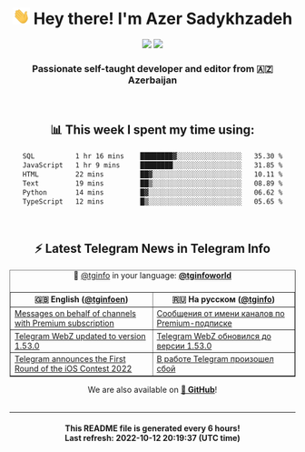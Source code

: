 <div align="center">
	<div>
		<h1>
      <img src="./assets/hi.gif" width="30px"> Hey there! I'm Azer Sadykhzadeh
    </h1>
    <img height="18" src="https://komarev.com/ghpvc/?username=sadykhzadeh&label=Views&color=2081c1&style=flat-square" />
		<a href="https://wakatime.com/@Azer"> <img height="18" src="https://wakatime.com/badge/user/f80ae27a-c328-426f-a381-bc84136e2dd6.svg" /> </a>
    <h3>
      Passionate self-taught developer and editor from 🇦🇿 Azerbaijan
    </h3>
  </div>
  <br>

<h2>📊 This week I spent my time using:</h2>

<!--START_SECTION:waka-->

```text
SQL          1 hr 16 mins    ████████▓░░░░░░░░░░░░░░░░   35.30 %
JavaScript   1 hr 9 mins     ████████░░░░░░░░░░░░░░░░░   31.85 %
HTML         22 mins         ██▓░░░░░░░░░░░░░░░░░░░░░░   10.11 %
Text         19 mins         ██▒░░░░░░░░░░░░░░░░░░░░░░   08.89 %
Python       14 mins         █▓░░░░░░░░░░░░░░░░░░░░░░░   06.62 %
TypeScript   12 mins         █▒░░░░░░░░░░░░░░░░░░░░░░░   05.65 %
```

<!--END_SECTION:waka-->

<br>

<h2>⚡️ Latest Telegram News in Telegram Info</h2>
  <table border>
		<tr>
			<th width="50%">🇬🇧 English (<a href="https://t.me/tginfoen">@tginfoen</a>)</th>
			<th>🇷🇺 На русском (<a href="https://t.me/tginfo">@tginfo</a>)</th>
		</tr>
		<caption>🚩 <a href="https://t.me/tginfo">@tginfo</a> in your language: <a href="https://t.me/tginfoworld"><b>@tginfoworld</b></a><caption/>
  <tr><td><a href="https://t.me/tginfoen/1499">Messages on behalf of channels with Premium subscription</a></td>
    <td><a href="https://t.me/tginfo/3444">Сообщения от имени каналов по Premium-подписке</a></td></tr><tr><td><a href="https://t.me/tginfoen/1498">Telegram WebZ updated to version 1.53.0</a></td>
    <td><a href="https://t.me/tginfo/3443">Telegram WebZ обновился до версии 1.53.0</a></td></tr><tr><td><a href="https://t.me/tginfoen/1496">Telegram announces the First Round of the iOS Contest 2022</a></td>
    <td><a href="https://t.me/tginfo/3442">В работе Telegram произошел сбой</a></td></tr>
</table>
We are also available on <a href="https://github.com/tginfo"><b>🐙 GitHub</b></a>!
</div>

<br>
<hr>
<h4 align="center">This README file is generated <b>every 6 hours</b>!</br>Last refresh: <b>2022-10-12 20:19:37 (UTC time)</b></h4>

